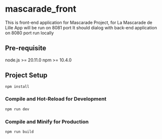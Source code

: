 # mascarade_front

This is front-end application for Mascarade Project, for La Mascarade de Lille
App will be run on 8081 port
It should dialog with back-end application on 8080 port run locally

## Pre-requisite

node.js >= 20.11.0
npm >= 10.4.0

## Project Setup

```sh
npm install
```

### Compile and Hot-Reload for Development

```sh
npm run dev
```

### Compile and Minify for Production

```sh
npm run build
```
